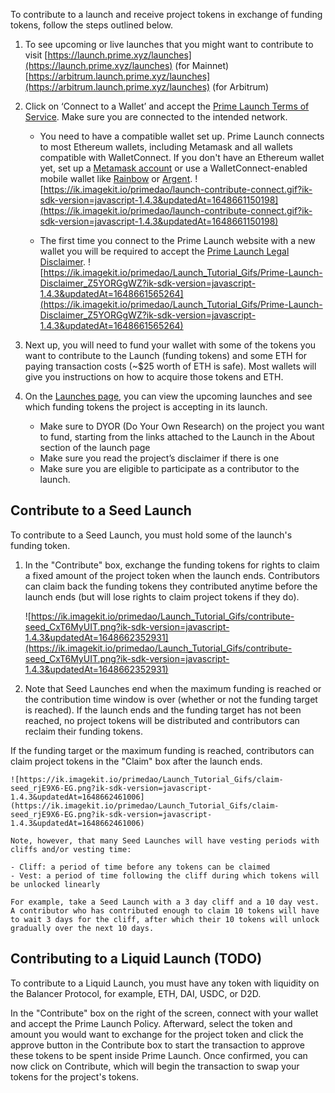 <!-- # CONTRIBUTE TO A LAUNCH
 -->
To contribute to a launch and receive project tokens in exchange of funding tokens, follow the steps outlined below.

1. To see upcoming or live launches that you might want to contribute to visit [https://launch.prime.xyz/launches](https://launch.prime.xyz/launches) (for Mainnet) [https://arbitrum.launch.prime.xyz/launches](https://arbitrum.launch.prime.xyz/launches) (for Arbitrum)
2. Click on ‘Connect to a Wallet’ and accept the [Prime Launch Terms of Service](https://launch.prime.xyz/terms-of-service). Make sure you are connected to the intended network.
    - You need to have a compatible wallet set up. Prime Launch connects to most Ethereum wallets, including Metamask and all wallets compatible with WalletConnect. If you don't have an Ethereum wallet yet, set up a [Metamask account](https://metamask.io/) or use a WalletConnect-enabled mobile wallet like [Rainbow](https://rainbow.me/) or [Argent](https://www.argent.xyz/).
    ![https://ik.imagekit.io/primedao/launch-contribute-connect.gif?ik-sdk-version=javascript-1.4.3&updatedAt=1648661150198](https://ik.imagekit.io/primedao/launch-contribute-connect.gif?ik-sdk-version=javascript-1.4.3&updatedAt=1648661150198)
    
    - The first time you connect to the Prime Launch website with a new wallet you will be required to accept the [Prime Launch Legal Disclaimer](https://launch.prime.xyz/terms-of-service).
    ![https://ik.imagekit.io/primedao/Launch_Tutorial_Gifs/Prime-Launch-Disclaimer_Z5YORGgWZ?ik-sdk-version=javascript-1.4.3&updatedAt=1648661565264](https://ik.imagekit.io/primedao/Launch_Tutorial_Gifs/Prime-Launch-Disclaimer_Z5YORGgWZ?ik-sdk-version=javascript-1.4.3&updatedAt=1648661565264)
        
3. Next up, you will need to fund your wallet with some of the tokens you want to contribute to the Launch (funding tokens) and some ETH for paying transaction costs (~$25 worth of ETH is safe). Most wallets will give you instructions on how to acquire those tokens and ETH.
4. On the <a href="/launches">Launches page</a>, you can view the upcoming launches and see which funding tokens the project is accepting in its launch.
    - Make sure to DYOR (Do Your Own Research) on the project you want to fund, starting from the links attached to the Launch in the About section of the launch page
    - Make sure you read the project’s disclaimer if there is one
    - Make sure you are eligible to participate as a contributor to the launch.

## Contribute to a Seed Launch

To contribute to a Seed Launch, you must hold some of the launch's funding token.

1. In the "Contribute" box, exchange the funding tokens for rights to claim a fixed amount of the project token when the launch ends. Contributors can claim back the funding tokens they contributed anytime before the launch ends (but will lose rights to claim project tokens if they do).
    
    ![https://ik.imagekit.io/primedao/Launch_Tutorial_Gifs/contribute-seed_CxT6MyUIT.png?ik-sdk-version=javascript-1.4.3&updatedAt=1648662352931](https://ik.imagekit.io/primedao/Launch_Tutorial_Gifs/contribute-seed_CxT6MyUIT.png?ik-sdk-version=javascript-1.4.3&updatedAt=1648662352931)
    
2. Note that Seed Launches end when the maximum funding is reached or the contribution time window is over (whether or not the funding target is reached). If the launch ends and the funding target has not been reached, no project tokens will be distributed and contributors can reclaim their funding tokens.

If the funding target or the maximum funding is reached, contributors can claim project tokens in the "Claim" box after the launch ends.
    
    ![https://ik.imagekit.io/primedao/Launch_Tutorial_Gifs/claim-seed_rjE9X6-EG.png?ik-sdk-version=javascript-1.4.3&updatedAt=1648662461006](https://ik.imagekit.io/primedao/Launch_Tutorial_Gifs/claim-seed_rjE9X6-EG.png?ik-sdk-version=javascript-1.4.3&updatedAt=1648662461006)
    
    Note, however, that many Seed Launches will have vesting periods with cliffs and/or vesting time:
    
    - Cliff: a period of time before any tokens can be claimed
    - Vest: a period of time following the cliff during which tokens will be unlocked linearly
    
    For example, take a Seed Launch with a 3 day cliff and a 10 day vest. A contributor who has contributed enough to claim 10 tokens will have to wait 3 days for the cliff, after which their 10 tokens will unlock gradually over the next 10 days.
    

## Contributing to a Liquid Launch (TODO)

To contribute to a Liquid Launch, you must have any token with liquidity on the Balancer Protocol, for example, ETH, DAI, USDC, or D2D.

In the "Contribute" box on the right of the screen, connect with your wallet and accept the Prime Launch Policy. Afterward, select the token and amount you would want to exchange for the project token and click the approve button in the Contribute box to start the transaction to approve these tokens to be spent inside Prime Launch. Once confirmed, you can now click on Contribute, which will begin the transaction to swap your tokens for the project's tokens.
